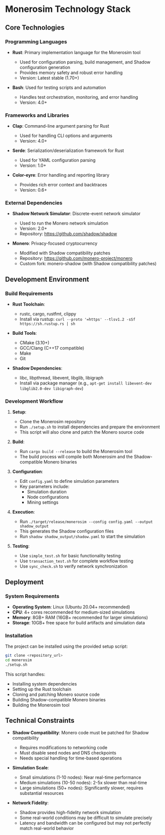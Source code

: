 # Monerosim Technology Stack

## Core Technologies

### Programming Languages

- **Rust**: Primary implementation language for the Monerosim tool
  - Used for configuration parsing, build management, and Shadow configuration generation
  - Provides memory safety and robust error handling
  - Version: Latest stable (1.70+)

- **Bash**: Used for testing scripts and automation
  - Handles test orchestration, monitoring, and error handling
  - Version: 4.0+

### Frameworks and Libraries

- **Clap**: Command-line argument parsing for Rust
  - Used for handling CLI options and arguments
  - Version: 4.0+

- **Serde**: Serialization/deserialization framework for Rust
  - Used for YAML configuration parsing
  - Version: 1.0+

- **Color-eyre**: Error handling and reporting library
  - Provides rich error context and backtraces
  - Version: 0.6+

### External Dependencies

- **Shadow Network Simulator**: Discrete-event network simulator
  - Used to run the Monero network simulation
  - Version: 2.0+
  - Repository: https://github.com/shadow/shadow

- **Monero**: Privacy-focused cryptocurrency
  - Modified with Shadow compatibility patches
  - Repository: https://github.com/monero-project/monero
  - Custom fork: monero-shadow (with Shadow compatibility patches)

## Development Environment

### Build Requirements

- **Rust Toolchain**: 
  - rustc, cargo, rustfmt, clippy
  - Install via rustup: `curl --proto '=https' --tlsv1.2 -sSf https://sh.rustup.rs | sh`

- **Build Tools**:
  - CMake (3.10+)
  - GCC/Clang (C++17 compatible)
  - Make
  - Git

- **Shadow Dependencies**:
  - libc, libpthread, libevent, libglib, libigraph
  - Install via package manager (e.g., `apt-get install libevent-dev libglib2.0-dev libigraph-dev`)

### Development Workflow

1. **Setup**:
   - Clone the Monerosim repository
   - Run `./setup.sh` to install dependencies and prepare the environment
   - This script will also clone and patch the Monero source code

2. **Build**:
   - Run `cargo build --release` to build the Monerosim tool
   - The build process will compile both Monerosim and the Shadow-compatible Monero binaries

3. **Configuration**:
   - Edit `config.yaml` to define simulation parameters
   - Key parameters include:
     - Simulation duration
     - Node configurations
     - Mining settings

4. **Execution**:
   - Run `./target/release/monerosim --config config.yaml --output shadow_output`
   - This generates the Shadow configuration files
   - Run `shadow shadow_output/shadow.yaml` to start the simulation

5. **Testing**:
   - Use `simple_test.sh` for basic functionality testing
   - Use `transaction_test.sh` for complete workflow testing
   - Use `sync_check.sh` to verify network synchronization

## Deployment

### System Requirements

- **Operating System**: Linux (Ubuntu 20.04+ recommended)
- **CPU**: 4+ cores recommended for medium-sized simulations
- **Memory**: 8GB+ RAM (16GB+ recommended for larger simulations)
- **Storage**: 10GB+ free space for build artifacts and simulation data

### Installation

The project can be installed using the provided setup script:

```bash
git clone <repository_url>
cd monerosim
./setup.sh
```

This script handles:
- Installing system dependencies
- Setting up the Rust toolchain
- Cloning and patching Monero source code
- Building Shadow-compatible Monero binaries
- Building the Monerosim tool

## Technical Constraints

- **Shadow Compatibility**: Monero code must be patched for Shadow compatibility
  - Requires modifications to networking code
  - Must disable seed nodes and DNS checkpoints
  - Needs special handling for time-based operations

- **Simulation Scale**: 
  - Small simulations (1-10 nodes): Near real-time performance
  - Medium simulations (10-50 nodes): 2-5x slower than real-time
  - Large simulations (50+ nodes): Significantly slower, requires substantial resources

- **Network Fidelity**:
  - Shadow provides high-fidelity network simulation
  - Some real-world conditions may be difficult to simulate precisely
  - Latency and bandwidth can be configured but may not perfectly match real-world behavior